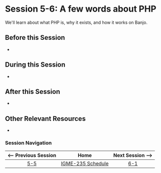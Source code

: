# Session 5-6: A few words about PHP

We'll learn about what PHP is, why it exists, and how it works on Banjo.

## Before this Session
- 

## During this Session
- 

## After this Session
- 

## Other Relevant Resources
- 

### Session Navigation

| <-- Previous Session |               Home                  | Next Session --> |
|:--------------------:|:-----------------------------------:|:----------------:|
|  [5-5](5-5.md)       | [IGME-235 Schedule](../schedule.md) |   [6-1](6-1.md)  |
